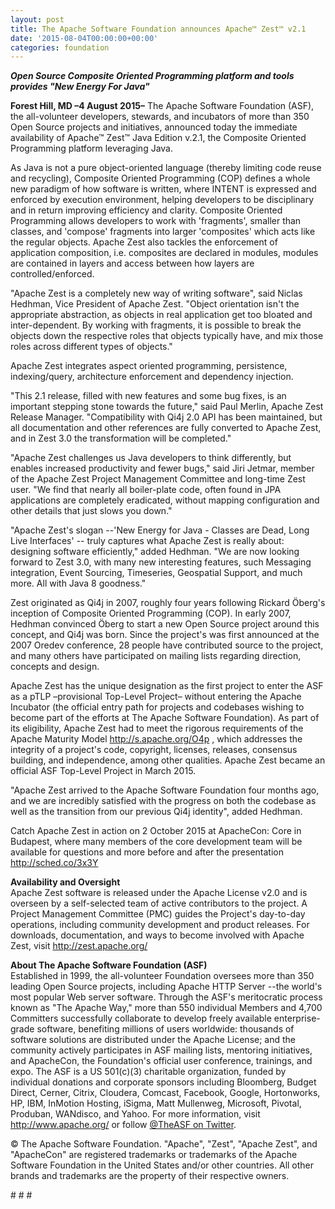 ```yaml
---
layout: post
title: The Apache Software Foundation announces Apache™ Zest™ v2.1
date: '2015-08-04T00:00:00+00:00'
categories: foundation
---
```

<div><b><i>Open Source Composite Oriented Programming platform and tools provides &quot;New Energy For Java&quot;</i></b></div> 
  <div> 
    <p><b>Forest Hill, MD –4 August 2015–</b> The Apache Software Foundation (ASF), the all-volunteer developers, stewards, and incubators of more than 350 Open Source projects and initiatives, announced today the immediate availability of Apache™ Zest™ Java Edition v.2.1, the Composite Oriented Programming platform leveraging Java.</p> 
  </div> 
  <div>As Java is not a pure object-oriented language (thereby limiting code reuse and recycling), Composite Oriented Programming (COP) defines a whole new paradigm of how software is written, where INTENT is expressed and enforced by execution environment, helping developers to be disciplinary and in return improving efficiency and clarity. Composite Oriented Programming allows developers to work with 'fragments', smaller than classes, and 'compose' fragments into larger 'composites' which acts like the regular objects. Apache Zest also tackles the enforcement of application composition, i.e. composites are declared in modules, modules are contained in layers and access between how layers are controlled/enforced.</div> 
  <div> 
    <p>&quot;Apache Zest is a completely new way of writing software&quot;, said Niclas Hedhman, Vice President of Apache Zest. &quot;Object orientation isn't the appropriate abstraction, as objects in real application get too bloated and inter-dependent. By working with fragments, it is possible to break the objects down the respective roles that objects typically have, and mix those roles across different types of objects.&quot;</p> 
  </div> 
  <div>Apache Zest integrates aspect oriented programming, persistence, indexing/query, architecture enforcement and dependency injection.</div> 
  <div> 
    <p>&quot;This 2.1 release, filled with new features and some bug fixes, is an important stepping stone towards the future,&quot; said Paul Merlin, Apache Zest Release Manager. &quot;Compatibility with Qi4j 2.0 API has been maintained, but all documentation and other references are fully converted to Apache Zest, and in Zest 3.0 the transformation will be completed.&quot;</p> 
  </div> 
  <div>&quot;Apache Zest challenges us Java developers to think differently, but enables increased productivity and fewer bugs,&quot; said Jiri Jetmar, member of the Apache Zest Project Management Committee and long-time Zest user. &quot;We find that nearly all boiler-plate code, often found in JPA applications are completely eradicated, without mapping configuration and other details that just slows you down.&quot;</div> 
  <div> 
    <p>&quot;Apache Zest's slogan --'New Energy for Java - Classes are Dead, Long Live Interfaces' -- truly captures what Apache Zest is really about: designing software efficiently,&quot; added Hedhman. &quot;We are now looking forward to Zest 3.0, with many new interesting features, such Messaging integration, Event Sourcing, Timeseries, Geospatial Support, and much more. All with Java 8 goodness.&quot;</p> 
  </div> 
  <div>Zest originated as Qi4j in 2007, roughly four years following Rickard Öberg's inception of Composite Oriented Programming (COP). In early 2007, Hedhman convinced Öberg to start a new Open Source project around this concept, and Qi4j was born. Since the project's was first announced at the 2007 Oredev conference, 28 people have contributed source to the project, and many others have participated on mailing lists regarding direction, concepts and design.</div> 
  <div> 
    <p>Apache Zest has the unique designation as the first project to enter the ASF as a pTLP –provisional Top-Level Project– without entering the Apache Incubator (the official entry path for projects and codebases wishing to become part of the efforts at The Apache Software Foundation). As part of its eligibility, Apache Zest had to meet the rigorous requirements of the Apache Maturity Model <a href="http://s.apache.org/O4p">http://s.apache.org/O4p</a> , which addresses the integrity of a project's code, copyright, licenses, releases, consensus building, and independence, among other qualities. Apache Zest became an official ASF Top-Level Project in March 2015.</p> 
  </div> 
  <div>&quot;Apache Zest arrived to the Apache Software Foundation four months ago, and we are incredibly satisfied with the progress on both the codebase as well as the transition from our previous Qi4j identity&quot;, added Hedhman.</div> 
  <div> 
    <p>Catch Apache Zest in action on 2 October 2015 at ApacheCon: Core in Budapest, where many members of the core development team will be available for questions and more before and after the presentation <a href="http://sched.co/3x3Y">http://sched.co/3x3Y</a></p> 
  </div> 
  <div><b>Availability and Oversight</b></div> 
  <div>Apache Zest software is released under the Apache License v2.0 and is overseen by a self-selected team of active contributors to the project. A Project Management Committee (PMC) guides the Project's day-to-day operations, including community development and product releases. For downloads, documentation, and ways to become involved with Apache Zest, visit <a href="http://zest.apache.org/">http://zest.apache.org/</a></div> 
  <p><b>About The Apache Software Foundation (ASF)</b><br />Established in 1999, the all-volunteer Foundation oversees more than 350 leading Open Source projects, including Apache HTTP Server --the world's most popular Web server software. Through the ASF's meritocratic process known as &quot;The Apache Way,&quot; more than 550 individual Members and 4,700 Committers successfully collaborate to develop freely available enterprise-grade software, benefiting millions of users worldwide: thousands of software solutions are distributed under the Apache License; and the community actively participates in ASF mailing lists, mentoring initiatives, and ApacheCon, the Foundation's official user conference, trainings, and expo. The ASF is a US 501(c)(3) charitable organization, funded by individual donations and corporate sponsors including Bloomberg, Budget Direct, Cerner, Citrix, Cloudera, Comcast, Facebook, Google, Hortonworks, HP, IBM, InMotion Hosting, iSigma, Matt Mullenweg, Microsoft, Pivotal, Produban, WANdisco, and Yahoo. For more information, visit <a href="http://www.apache.org/">http://www.apache.org/</a> or follow <a href="https://twitter.com/TheASF">@TheASF on Twitter</a>.</p> 
  <div> 
    <p>© The Apache Software Foundation. &quot;Apache&quot;, &quot;Zest&quot;, &quot;Apache Zest&quot;, and &quot;ApacheCon&quot; are registered trademarks or trademarks of the Apache Software Foundation in the United States and/or other countries. All other brands and trademarks are the property of their respective owners.</p> 
    <p># # #</p> 
  </div> 
  <div><br /></div>
